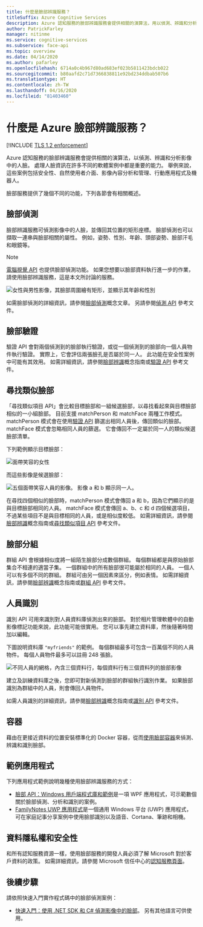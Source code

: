 ```yaml
---
title: 什麼是臉部辨識服務？
titleSuffix: Azure Cognitive Services
description: Azure 認知服務的臉部辨識服務會提供相關的演算法，用以偵測、辨識和分析影像中的人臉。
author: PatrickFarley
manager: nitinme
ms.service: cognitive-services
ms.subservice: face-api
ms.topic: overview
ms.date: 04/14/2020
ms.author: pafarley
ms.openlocfilehash: 6714a0c4b967d80ad683ef023b5811423bdcb022
ms.sourcegitcommit: b80aafd2c71d7366838811e92bd234ddbab507b6
ms.translationtype: HT
ms.contentlocale: zh-TW
ms.lasthandoff: 04/16/2020
ms.locfileid: "81403460"
---
```

# <a name="what-is-the-azure-face-service"></a>什麼是 Azure 臉部辨識服務？

[!INCLUDE [TLS 1.2 enforcement](../../../includes/cognitive-services-tls-announcement.md)]

Azure 認知服務的臉部辨識服務會提供相關的演算法，以偵測、辨識和分析影像中的人臉。 處理人臉資訊在許多不同的軟體案例中都是重要的能力。 舉例來說，這些案例包括安全性、自然使用者介面、影像內容分析和管理、行動應用程式及機器人。

臉部服務提供了幾個不同的功能，下列各節會有相關概述。

## <a name="face-detection"></a>臉部偵測

臉部辨識服務可偵測影像中的人臉，並傳回其位置的矩形座標。 臉部偵測也可以擷取一連串與臉部相關的屬性。 例如，姿勢、性別、年齡、頭部姿勢、臉部汗毛和眼鏡等。

> [!NOTE]
> [電腦視覺 API](https://docs.microsoft.com/azure/cognitive-services/computer-vision/home) 也提供臉部偵測功能。 如果您想要以臉部資料執行進一步的作業，請使用臉部辨識服務，這是本文所討論的服務。

![女性與男性影像，其臉部周圍繪有矩形，並顯示其年齡和性別](./Images/Face.detection.jpg)

如需臉部偵測的詳細資訊，請參閱[臉部偵測](concepts/face-detection.md)概念文章。 另請參閱[偵測 API](https://westus.dev.cognitive.microsoft.com/docs/services/563879b61984550e40cbbe8d/operations/563879b61984550f30395236) 參考文件。

## <a name="face-verification"></a>臉部驗證

驗證 API 會對兩個偵測到的臉部執行驗證，或從一個偵測到的臉部向一個人員物件執行驗證。 實際上，它會評估兩張臉孔是否屬於同一人。 此功能在安全性案例中可能有其效用。 如需詳細資訊，請參閱[臉部辨識](concepts/face-recognition.md)概念指南或[驗證 API](https://westus.dev.cognitive.microsoft.com/docs/services/563879b61984550e40cbbe8d/operations/563879b61984550f3039523a) 參考文件。

## <a name="find-similar-faces"></a>尋找類似臉部

「尋找類似項目 API」會比較目標臉部和一組候選臉部，以尋找看起來與目標臉部相似的一小組臉部。 目前支援 matchPerson 和 matchFace 兩種工作模式。 matchPerson 模式會在使用[驗證 API](https://westus.dev.cognitive.microsoft.com/docs/services/563879b61984550e40cbbe8d/operations/563879b61984550f3039523a) 篩選出相同人員後，傳回類似的臉部。 matchFace 模式會忽略相同人員的篩選。 它會傳回不一定屬於同一人的類似候選臉部清單。

下列範例顯示目標臉部：

![面帶笑容的女性](./Images/FaceFindSimilar.QueryFace.jpg)

而這些影像是候選臉部：

![五個面帶笑容人員的影像。 影像 a 和 b 顯示同一人。](./Images/FaceFindSimilar.Candidates.jpg)

在尋找四個相似的臉部時，matchPerson 模式會傳回 a 和 b，因為它們顯示的是與目標臉部相同的人員。 matchFace 模式會傳回 a、b、c 和 d 四個候選項目，不過某些項目不是與目標相同的人員，或是相似度較低。 如需詳細資訊，請參閱[臉部辨識](concepts/face-recognition.md)概念指南或[尋找類似項目 API](https://westus.dev.cognitive.microsoft.com/docs/services/563879b61984550e40cbbe8d/operations/563879b61984550f30395237) 參考文件。

## <a name="face-grouping"></a>臉部分組

群組 API 會根據相似度將一組陌生臉部分成數個群組。 每個群組都是與原始臉部集合不相連的適當子集。 一個群組中的所有臉部很可能屬於相同的人員。 一個人可以有多個不同的群組。 群組可由另一個因素來區分，例如表情。 如需詳細資訊，請參閱[臉部辨識](concepts/face-recognition.md)概念指南或[群組 API](https://westus.dev.cognitive.microsoft.com/docs/services/563879b61984550e40cbbe8d/operations/563879b61984550f30395238) 參考文件。

## <a name="person-identification"></a>人員識別

識別 API 可用來識別對人員資料庫偵測出來的臉部。 對於相片管理軟體中的自動影像標記功能來說，此功能可能很實用。 您可以事先建立資料庫，然後隨著時間加以編輯。

下圖說明資料庫 `"myfriends"` 的範例。 每個群組最多可包含一百萬個不同的人員物件。 每個人員物件最多可以註冊 248 張臉。

![不同人員的網格，內含三個資料行，每個資料行有三個資料列的臉部影像](./Images/person.group.clare.jpg)

建立及訓練資料庫之後，您即可對新偵測到臉部的群組執行識別作業。 如果臉部識別為群組中的人員，則會傳回人員物件。

如需人員識別的詳細資訊，請參閱[臉部辨識](concepts/face-recognition.md)概念指南或[識別 API](https://westus.dev.cognitive.microsoft.com/docs/services/563879b61984550e40cbbe8d/operations/563879b61984550f30395239) 參考文件。

## <a name="containers"></a>容器

藉由在更接近資料的位置安裝標準化的 Docker 容器，從而[使用臉部容器](face-how-to-install-containers.md)來偵測、辨識和識別臉部。

## <a name="sample-apps"></a>範例應用程式

下列應用程式範例說明幾種使用臉部辨識服務的方式：

- [臉部 API：Windows 用戶端程式庫和範例](https://github.com/Microsoft/Cognitive-Face-Windows)是一項 WPF 應用程式，可示範數個關於臉部偵測、分析和識別的案例。
- [FamilyNotes UWP 應用程式](https://github.com/Microsoft/Windows-appsample-familynotes)是一個通用 Windows 平台 (UWP) 應用程式，可在家庭記事分享案例中使用臉部識別以及語音、Cortana、筆跡和相機。

## <a name="data-privacy-and-security"></a>資料隱私權和安全性

和所有認知服務資源一樣，使用臉部服務的開發人員必須了解 Microsoft 對於客戶資料的政策。 如需詳細資訊，請參閱 Microsoft 信任中心的[認知服務頁面](https://www.microsoft.com/trustcenter/cloudservices/cognitiveservices)。

## <a name="next-steps"></a>後續步驟

請依照快速入門實作程式碼中的臉部偵測案例：

- [快速入門：使用 .NET SDK 和 C# 偵測影像中的臉部](quickstarts/csharp.md)。 另有其他語言可供使用。
